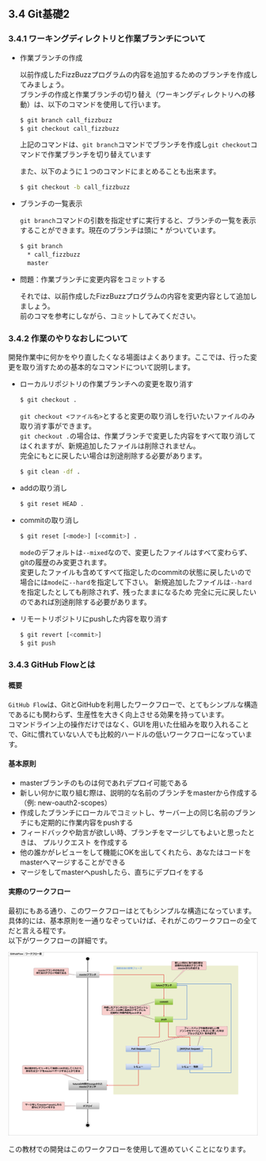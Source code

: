 ## 3.4 Git基礎2

### 3.4.1 ワーキングディレクトリと作業ブランチについて

- 作業ブランチの作成  

  以前作成したFizzBuzzプログラムの内容を追加するためのブランチを作成してみましょう。  
  ブランチの作成と作業ブランチの切り替え（ワーキングディレクトリへの移動）は、以下のコマンドを使用して行います。  

  ```bash
  $ git branch call_fizzbuzz
  $ git checkout call_fizzbuzz
  ```

  上記のコマンドは、`git branch`コマンドでブランチを作成し`git checkout`コマンドで作業ブランチを切り替えています

  また、以下のように１つのコマンドにまとめることも出来ます。  

  ```bash
  $ git checkout -b call_fizzbuzz
  ```

- ブランチの一覧表示  

  `git branch`コマンドの引数を指定せずに実行すると、ブランチの一覧を表示することができます。現在のブランチは頭に * がついています。

  ```bash
  $ git branch
    * call_fizzbuzz
    master
  ```

- 問題：作業ブランチに変更内容をコミットする

  それでは、以前作成したFizzBuzzプログラムの内容を変更内容として追加しましょう。  
  前のコマを参考にしながら、コミットしてみてください。


### 3.4.2 作業のやりなおしについて

開発作業中に何かをやり直したくなる場面はよくあります。ここでは、行った変更を取り消すための基本的なコマンドについて説明します。  


- ローカルリポジトリの作業ブランチへの変更を取り消す

  ```bash
  $ git checkout .
  ```

  `git checkout <ファイル名>`とすると変更の取り消しを行いたいファイルのみ取り消す事ができます。  
  `git checkout .`の場合は、作業ブランチで変更した内容をすべて取り消してはくれますが、新規追加したファイルは削除されません。  
  完全にもとに戻したい場合は別途削除する必要があります。

  ```bash
  $ git clean -df .
  ``` 

- addの取り消し

  ```bash
  $ git reset HEAD .
  ```

- commitの取り消し

  ```bash
  $ git reset [<mode>] [<commit>] .
  ```
  
  `mode`のデフォルトは`--mixed`なので、変更したファイルはすべて変わらず、gitの履歴のみ変更されます。  
  変更したファイルも含めてすべて指定したのcommitの状態に戻したいので場合には`mode`に`--hard`を指定して下さい。
  新規追加したファイルは`--hard`を指定したとしても削除されず、残ったままになるため 完全に元に戻したいのであれば別途削除する必要があります。


- リモートリポジトリにpushした内容を取り消す

  ```bash
  $ git revert [<commit>]
  $ git push
  ```


### 3.4.3 GitHub Flowとは

#### 概要

  `GitHub Flow`は、GitとGitHubを利用したワークフローで、とてもシンプルな構造であるにも関わらず、生産性を大きく向上させる効果を持っています。  
  コマンドライン上の操作だけではなく、GUIを用いた仕組みを取り入れることで、Gitに慣れていない人でも比較的ハードルの低いワークフローになっています。    

#### 基本原則

  - masterブランチのものは何であれデプロイ可能である
  - 新しい何かに取り組む際は、説明的な名前のブランチをmasterから作成する（例: new-oauth2-scopes）
  - 作成したブランチにローカルでコミットし、サーバー上の同じ名前のブランチにも定期的に作業内容をpushする
  - フィードバックや助言が欲しい時、ブランチをマージしてもよいと思ったときは、 プルリクエスト を作成する
  - 他の誰かがレビューをして機能にOKを出してくれたら、あなたはコードをmasterへマージすることができる
  - マージをしてmasterへpushしたら、直ちにデプロイをする

#### 実際のワークフロー

  最初にもある通り、このワークフローはとてもシンプルな構造になっています。  
  具体的には、基本原則を一通りなぞっていけば、それがこのワークフローの全てだと言える程です。  
  以下がワークフローの詳細です。

![ワークフロー詳細](images/2-2-2-1.png)

この教材での開発はこのワークフローを使用して進めていくことになります。